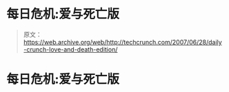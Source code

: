 # 每日危机:爱与死亡版

> 原文：<https://web.archive.org/web/http://techcrunch.com/2007/06/28/daily-crunch-love-and-death-edition/>

# 每日危机:爱与死亡版